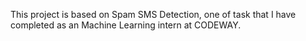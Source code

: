 This project is based on Spam SMS Detection, one of task that I have completed as an Machine Learning intern at CODEWAY. 
